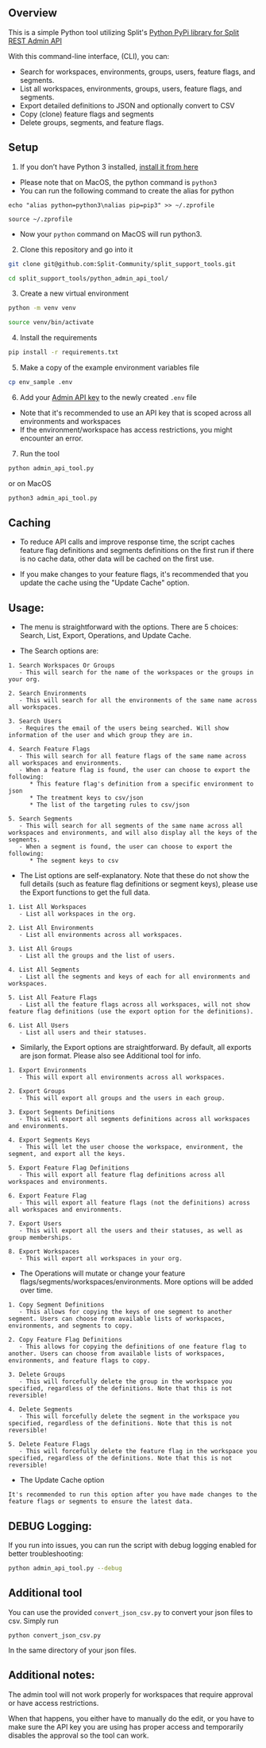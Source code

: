 ## Overview

This is a simple Python tool utilizing Split's [Python PyPi library for Split REST Admin API](https://help.split.io/hc/en-us/articles/4412331052685-Python-PyPi-library-for-Split-REST-Admin-API)

With this command-line interface, (CLI), you can:
   - Search for workspaces, environments, groups, users, feature flags, and segments.
   - List all workspaces, environments, groups, users, feature flags, and segments.
   - Export detailed definitions to JSON and optionally convert to CSV
   - Copy (clone) feature flags and segments
   - Delete groups, segments, and feature flags.

## Setup

1. If you don’t have Python 3 installed, [install it from here](https://www.python.org/downloads/)
- Please note that on MacOS, the python command is `python3`
- You can run the following command to create the alias for python
```
echo "alias python=python3\nalias pip=pip3" >> ~/.zprofile

source ~/.zprofile
```
- Now your `python` command on MacOS will run python3.

2. Clone this repository and go into it

```bash
git clone git@github.com:Split-Community/split_support_tools.git

cd split_support_tools/python_admin_api_tool/
```

3. Create a new virtual environment

```bash
python -m venv venv

source venv/bin/activate
```

4. Install the requirements

```bash
pip install -r requirements.txt
```

5. Make a copy of the example environment variables file

```bash
cp env_sample .env
```

6. Add your [Admin API key](https://help.split.io/hc/en-us/articles/360019916211-API-keys#adding-admin-api-keys) to the newly created `.env` file
- Note that it's recommended to use an API key that is scoped across all environments and workspaces
- If the environment/workspace has access restrictions, you might encounter an error.

7. Run the tool

```bash
python admin_api_tool.py
```
or on MacOS

```bash
python3 admin_api_tool.py
```

## Caching
- To reduce API calls and improve response time, the script caches feature flag definitions and segments definitions on the first run if there is no cache data, other data will be cached on the first use.

- If you make changes to your feature flags, it's recommended that you update the cache using the "Update Cache" option.

## Usage:
- The menu is straightforward with the options. There are 5 choices: Search, List, Export, Operations, and Update Cache.

- The Search options are:

```
1. Search Workspaces Or Groups
   - This will search for the name of the workspaces or the groups in your org.

2. Search Environments
   - This will search for all the environments of the same name across all workspaces.

3. Search Users
   - Requires the email of the users being searched. Will show information of the user and which group they are in.

4. Search Feature Flags
   - This will search for all feature flags of the same name across all workspaces and environments.
   - When a feature flag is found, the user can choose to export the following:
      * This feature flag's definition from a specific environment to json
      * The treatment keys to csv/json
      * The list of the targeting rules to csv/json

5. Search Segments
   - This will search for all segments of the same name across all workspaces and environments, and will also display all the keys of the segments.
   - When a segment is found, the user can choose to export the following:
      * The segment keys to csv
```

- The List options are self-explanatory. Note that these do not show the full details (such as feature flag definitions or segment keys), please use the Export functions to get the full data.

```
1. List All Workspaces
   - List all workspaces in the org.

2. List All Environments
   - List all environments across all workspaces.

3. List All Groups
   - List all the groups and the list of users.

4. List All Segments
   - List all the segments and keys of each for all environments and workspaces.

5. List All Feature Flags
   - List all the feature flags across all workspaces, will not show feature flag definitions (use the export option for the definitions).

6. List All Users
   - List all users and their statuses.
```

- Similarly, the Export options are straightforward. By default, all exports are json format. Please also see Additional tool for info.

```
1. Export Environments
   - This will export all environments across all workspaces.

2. Export Groups
   - This will export all groups and the users in each group.

3. Export Segments Definitions
   - This will export all segments definitions across all workspaces and environments.

4. Export Segments Keys
   - This will let the user choose the workspace, environment, the segment, and export all the keys.

5. Export Feature Flag Definitions
   - This will export all feature flag definitions across all workspaces and environments.

6. Export Feature Flag
   - This will export all feature flags (not the definitions) across all workspaces and environments.

7. Export Users
   - This will export all the users and their statuses, as well as group memberships.

8. Export Workspaces
   - This will export all workspaces in your org.
```

- The Operations will mutate or change your feature flags/segments/workspaces/environments. More options will be added over time.

```
1. Copy Segment Definitions
   - This allows for copying the keys of one segment to another segment. Users can choose from available lists of workspaces, environments, and segments to copy.

2. Copy Feature Flag Definitions
   - This allows for copying the definitions of one feature flag to another. Users can choose from available lists of workspaces, environments, and feature flags to copy.

3. Delete Groups
   - This will forcefully delete the group in the workspace you specified, regardless of the definitions. Note that this is not reversible!

4. Delete Segments
   - This will forcefully delete the segment in the workspace you specified, regardless of the definitions. Note that this is not reversible!

5. Delete Feature Flags
   - This will forcefully delete the feature flag in the workspace you specified, regardless of the definitions. Note that this is not reversible!
```

- The Update Cache option

```
It's recommended to run this option after you have made changes to the feature flags or segments to ensure the latest data.
```

## DEBUG Logging:
If you run into issues, you can run the script with debug logging enabled for better troubleshooting:

```bash
python admin_api_tool.py --debug
```

## Additional tool
You can use the provided `convert_json_csv.py` to convert your json files to csv. Simply run

```
python convert_json_csv.py
```
In the same directory of your json files.

## Additional notes:
The admin tool will not work properly for workspaces that require approval or have access restrictions.


When that happens, you either have to manually do the edit, or you have to make sure the API key you are using has proper access and temporarily disables the approval so the tool can work.